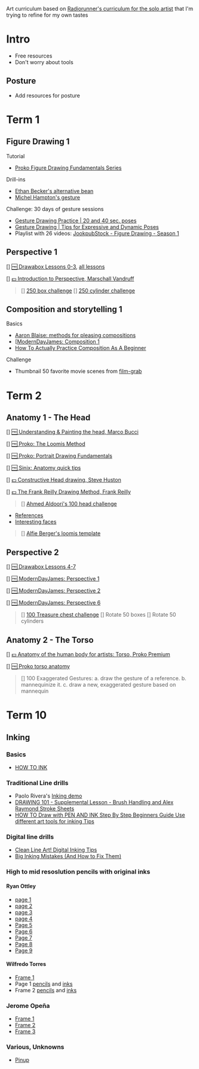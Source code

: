 Art curriculum based on [Radiorunner's curriculum for the solo artist](https://www.reddit.com/media?url=https%3A%2F%2Fi.redd.it%2F7ns7su264gp31.png) that I'm trying to refine for my own tastes

# Intro
* Free resources
* Don't worry about tools

## Posture
* Add resources for posture 


# Term 1

## Figure Drawing 1

Tutorial
* [Proko Figure Drawing Fundamentals Series](https://www.youtube.com/playlist?list=PLR2KBLDDnZz3Ec8LZ66IDS--P9g3TdwOM)

Drill-ins
* [Ethan Becker's alternative bean](https://www.youtube.com/watch?v=iLIjD-5AgWU)
* [Michel Hampton's gesture](https://www.youtube.com/watch?v=l3gV2vniKhA&t=615s)

Challenge: 30 days of gesture sessions
* [Gesture Drawing Practice | 20 and 40 sec. poses](https://www.youtube.com/watch?v=biT46ugaXmc&t=2s)
* [Gesture Drawing | Tips for Expressive and Dynamic Poses](https://www.youtube.com/watch?v=D2gOtDcb8sc&t=215s)
* Playlist with 26 videos: [JookpubStock - Figure Drawing - Season 1](https://www.youtube.com/playlist?list=PLDeXS3qie7LXaE-sQ1a1WNqHeJocKd63P)

## Perspective 1

 [] [🆓 Drawabox Lessons 0-3](https://drawabox.com/lesson/0), [all lessons](https://docs.google.com/spreadsheets/d/1R4msWQRk4g-fSlJ8Kn6N9QSarws7DAMm3ZKqTgkgTmA/edit#gid=0)

 [] [💵 Introduction to Perspective, Marschall Vandruff](http://marshallart.com/SHOP/all-products/all-videos/1994-perspective-drawing-series/)

> [] [250 box challenge](https://drawabox.com/lesson/250boxes)
> [] [250 cylinder challenge](https://drawabox.com/lesson/250cylinders)

## Composition and storytelling 1

Basics
 * [Aaron Blaise: methods for pleasing compositions](https://www.youtube.com/watch?v=dOMRWxo0ixo)
 * [[ModernDayJames: Composition 1](https://www.youtube.com/watch?v=wg-So3ElA8g)
 * [How To Actually Practice Composition As A Beginner](https://www.youtube.com/watch?v=2NbGy2cMEFg&list=WL&index=6&t=554s)

 Challenge
 * Thumbnail 50 favorite movie scenes from [film-grab](www.filmgrab.com)

# Term 2

## Anatomy 1 - The Head

[] [🆓 Understanding & Painting the head, Marco Bucci](https://marcobucciartstore.com/products/understanding-and-painting-the-head)

[] [🆓 Proko: The Loomis Method](https://www.youtube.com/playlist?list=PL39135B8D190B7C97)

[] [🆓 Proko: Portrait Drawing Fundamentals](https://www.youtube.com/playlist?list=PLR2KBLDDnZz0pHBiiyrqlOB3FU-W5XX1k)

[] [🆓 Sinix: Anatomy quick tips](https://www.youtube.com/playlist?list=PLflflDShjUKH4EfZyf0vuKEuqeqvlV0Qd)

[] [💵 Constructive Head drawing, Steve Huston](https://www.nma.art/courses/constructive-head-drawing/)

[] [💵 The Frank Reilly Drawing Method, Frank Reilly](https://www.nma.art/courses/the-frank-reilly-drawing-method/)

> [] [Ahmed Aldoori's 100 head challenge](https://www.youtube.com/watch?v=0A_kQsxeeTE)
* [References](https://www.pinterest.com/aaldoori/portrait/)
* [Interesting faces](https://lumpen.agency/all)
> [] [Alfie Berger's loomis template](https://www.youtube.com/watch?v=MaI7bCVUNqM)

## Perspective 2

[] [🆓 Drawabox Lessons 4-7](https://drawabox.com/lesson/4)

[] [🆓 ModernDayJames: Perspective 1](https://youtu.be/nAlCyQqEZSU)

[] [🆓 ModernDayJames: Perspective 2](https://youtu.be/O1tv-6JURJ4)

[] [🆓 ModernDayJames: Perspective 6](https://youtu.be/FF8XgTQmoPg)

> [] [100 Treasure chest challenge](https://drawabox.com/lesson/100chests)
> [] Rotate 50 boxes
> [] Rotate 50 cylinders

## Anatomy 2 - The Torso

[] [💵 Anatomy of the human body for artists: Torso, Proko Premium](https://www.proko.com/human-anatomy-for-artists/)

[] [🆓 Proko torso anatomy](https://www.youtube.com/playlist?list=PLo1MyIYOwxxyd_9kkipZV9gnJTYAPAXNG)

> [] 100 Exaggerated Gestures:
a. draw the gesture of a reference.
b. mannequinize it.
c. draw a new, exaggerated gesture based on mannequin

# Term 10

## Inking
### Basics
* [HOW TO INK](https://www.youtube.com/watch?v=MsfOCL3Ae9Y&t=4s)

### Traditional Line drills
* Paolo Rivera's [Inking demo](https://www.youtube.com/watch?v=7biI9qGKYD4&t=2933s)
* [DRAWING 101 - Supplemental Lesson - Brush Handling and Alex Raymond Stroke Sheets](https://www.youtube.com/watch?v=JarVoGQmvOw&t=1900s)
* [HOW TO Draw with PEN AND INK Step By Step Beginners Guide Use different art tools for inking Tips](https://www.youtube.com/watch?v=0BLZILnBKrs&t=1687s)

### Digital line drills
* [Clean Line Art! Digital Inking Tips
](https://www.youtube.com/watch?v=NBE-RTFkXDk&t=1s)
* [Big Inking Mistakes (And How to Fix Them)
](https://www.youtube.com/watch?v=ri3KJ72xmYE&t=247s)

### High to mid resoslution pencils with original inks

#### Ryan Ottley
* [page 1](https://www.deviantart.com/ryanottley/art/INV83-HI-res-pencil-for-INKING-264001808)
* [page 2](https://www.deviantart.com/ryanottley/art/INV88-page-11-pencil-to-ink-process-283067974)
* [page 3](https://www.deviantart.com/ryanottley/art/Page-4-from-HAUNT-5-152283544)
* [page 4](https://www.deviantart.com/ryanottley/art/Invincible-77-cover-process-195742300)
* [Page 5](https://www.deviantart.com/ryanottley/art/There-goes-Iguana-chick-54051196)
* [Page 6](https://www.deviantart.com/ryanottley/art/Angstrom-breaks-an-arm-35917711)
* [Page 7](https://www.deviantart.com/ryanottley/art/Invincible-48-page-19-79057784)
* [Page 8](https://www.deviantart.com/ryanottley/art/Komodo-VS-Duplikate-53783445)
* [Page 9](https://www.deviantart.com/ryanottley/art/Invincible-33-page-6-Dinos-35722291)

#### Wilfredo Torres
* [Frame 1](https://www.instagram.com/p/BXTIvGeHuLo/)
* Page 1 [pencils](https://www.instagram.com/p/CgfyAuOMQad/) and [inks](https://www.instagram.com/p/CgkEgBELfWS/)
* Frame 2 [pencils](https://www.instagram.com/p/BbzXIwhn7hp/) and [inks](https://www.instagram.com/p/BcLQRzhn8ne/)

### Jerome Opeña
* [Frame 1](https://www.instagram.com/p/BZejNiBH_eF/)
* [Frame 2](https://www.instagram.com/p/BgRtflpFdKe/)
* [Frame 3](https://www.instagram.com/p/BnokXy9HMgY/)

### Various, Unknowns
* [Pinup](https://i.pinimg.com/originals/24/e6/84/24e684c02237e40654401d71de95a7c3.jpg)


